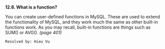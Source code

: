 **12.8. What is a function?**

You can create user-defined functions in MySQL. These are used to extend the
functionality of MySQL, and they work much the same as other built-in functions
work. As you may recall, built-in functions are things such as SUM() or AVG().
*(page 401)*

`Resolved by: Hieu Vu`
